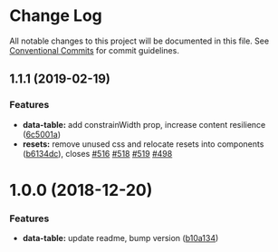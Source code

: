 # Change Log

All notable changes to this project will be documented in this file.
See [Conventional Commits](https://conventionalcommits.org) for commit guidelines.

## 1.1.1 (2019-02-19)


### Features

* **data-table:** add constrainWidth prop, increase content resilience ([6c5001a](https://github.com/rei/rei-cedar/commit/6c5001a))
* **resets:** remove unused css and relocate resets into components ([b6134dc](https://github.com/rei/rei-cedar/commit/b6134dc)), closes [#516](https://github.com/rei/rei-cedar/issues/516) [#518](https://github.com/rei/rei-cedar/issues/518) [#519](https://github.com/rei/rei-cedar/issues/519) [#498](https://github.com/rei/rei-cedar/issues/498)





<a name="1.0.0"></a>
# 1.0.0 (2018-12-20)


### Features

* **data-table:** update readme, bump version ([b10a134](https://github.com/rei/rei-cedar/commit/b10a134))

